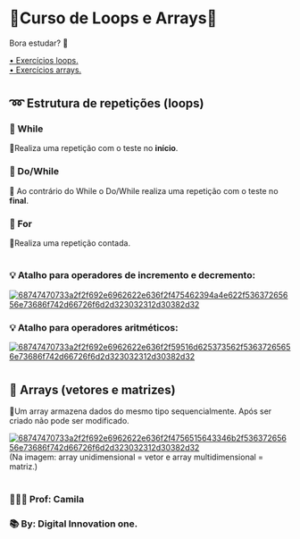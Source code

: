 #
# 💠Curso de Loops e Arrays💠

Bora estudar? 🤗

<a href ="https://github.com/Ruths2/Java/tree/main/java/curso-dio-loops-e-arrays/exercicios/exercicios-loop">• Exercícios loops.</a><br>
<a href ="https://github.com/Ruths2/Java/tree/main/java/curso-dio-loops-e-arrays/exercicios/exercicios-array">• Exercícios arrays.</a><br>
#

## ➿ Estrutura de repetições (loops)

### 🔁 While
🔸Realiza uma repetição com o teste no **início**.

### 🔁 Do/While
🔸 Ao contrário do While o Do/While realiza uma repetição com o teste no **final**.

### 🔁 For
🔸Realiza uma repetição contada.
#

### 💡 Atalho para operadores de incremento e decremento:
<a href="https://ibb.co/0fDdsRr"><img src="https://i.ibb.co/Cn1TP3Q/68747470733a2f2f692e6962622e636f2f475462394a4e622f53637265656e73686f742d66726f6d2d323032312d30382d32.png" alt="68747470733a2f2f692e6962622e636f2f475462394a4e622f53637265656e73686f742d66726f6d2d323032312d30382d32" border="0" /></a>

### 💡 Atalho para operadores aritméticos:
<a href="https://ibb.co/tb4rnPq"><img src="https://i.ibb.co/8j0ZG4r/68747470733a2f2f692e6962622e636f2f59516d625373562f53637265656e73686f742d66726f6d2d323032312d30382d32.png" alt="68747470733a2f2f692e6962622e636f2f59516d625373562f53637265656e73686f742d66726f6d2d323032312d30382d32" border="0" /></a>
#

## 🔐 Arrays (vetores e matrizes)

🔸Um array armazena dados do mesmo tipo sequencialmente. Após ser criado não pode ser modificado.

<a href="https://ibb.co/25D1rTv"><img src="https://i.ibb.co/b7SMVks/68747470733a2f2f692e6962622e636f2f4756515643346b2f53637265656e73686f742d66726f6d2d323032312d30382d32.png" alt="68747470733a2f2f692e6962622e636f2f4756515643346b2f53637265656e73686f742d66726f6d2d323032312d30382d32" border="0" /></a>
(Na imagem: array unidimensional = vetor e array multidimensional = matriz.)
#

### 👩🏻‍🏫 Prof: Camila
### 📚 By: Digital Innovation one.


